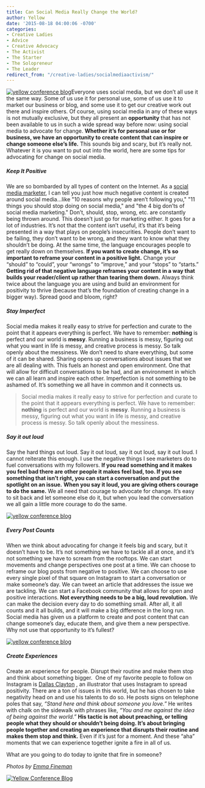 ```yaml
---
title: Can Social Media Really Change the World?
author: Yellow
date: '2015-08-18 04:00:06 -0700'
categories:
- Creative Ladies
- Advice
- Creative Advocacy
- The Activist
- The Starter
- The Solopreneur
- The Leader
redirect_from: "/creative-ladies/socialmediaactivism/"
---
```


[![yellow conference blog](https://yellow-blog-images.imgix.net/2015/08/IMG_1782.jpg)](https://yellow-blog-images.imgix.net/2015/08/IMG_1782.jpg)Everyone uses social media, but we don’t all use it the same way. Some of us use it for personal use, some of us use it to market our business or blog, and some use it to get our creative work out there and inspire others. Of course, using social media in any of these ways is not mutually exclusive, but they all present an **opportunity** that has not been available to us in such a wide spread way before now: using social media to advocate for change. **Whether it’s for personal use or for business, we have an opportunity to create content that can inspire or change someone else’s life.** This sounds big and scary, but it’s really not. Whatever it is you want to put out into the world, here are some tips for advocating for change on social media.

##### Keep It Positive

We are so bombarded by all types of content on the Internet. As a [social media marketer](http://www.iteratesocial.com/), I can tell you just how much negative content is created around social media...like "10 reasons why people aren’t following you," "11 things you should stop doing on social media," and "the 4 big don’ts of social media marketing." Don’t, should, stop, wrong, etc. are constantly being thrown around. This doesn’t just go for marketing either. It goes for a lot of industries. It’s not that the content isn’t useful, it’s that it’s being presented in a way that plays on people’s insecurities. People don’t want to be failing, they don’t want to be wrong, and they want to know what they shouldn’t be doing. At the same time, the language encourages people to get really down on themselves. **If you want to create change, it’s so important to reframe your content in a positive light.** Change your “should” to “could”, your “wrongs” to “improve,” and your “stops” to “starts.” **Getting rid of that negative language reframes your content in a way that builds your reader/client up rather than tearing them down.** Always think twice about the language you are using and build an environment for positivity to thrive (because that’s the foundation of creating change in a bigger way). Spread good and bloom, right?

##### Stay Imperfect

Social media makes it really easy to strive for perfection and curate to the point that it appears everything is perfect. We have to remember: **nothing** is perfect and our world is **messy**. Running a business is messy, figuring out what you want in life is messy, and creative process is messy. So talk openly about the messiness. We don’t need to share everything, but some of it can be shared. Sharing opens up conversations about issues that we are all dealing with. This fuels an honest and open environment. One that will allow for difficult conversations to be had, and an environment in which we can all learn and inspire each other. Imperfection is not something to be ashamed of. It’s something we all have in common and it connects us.

> Social media makes it really easy to strive for perfection and curate to the point that it appears everything is perfect. We have to remember: **nothing** is perfect and our world is **messy**. Running a business is messy, figuring out what you want in life is messy, and creative process is messy. So talk openly about the messiness.

##### Say it out loud

Say the hard things out loud. Say it out loud, say it out loud, say it out loud. I cannot reiterate this enough. I use the negative things I see marketers do to fuel conversations with my followers. **If you read something and it makes you feel bad there are other people it makes feel bad, too. If you see something that isn’t right, you can start a conversation and put the spotlight on an issue.** **When you say it loud, you are giving others courage to do the same.** We all need that courage to advocate for change. It’s easy to sit back and let someone else do it, but when you lead the conversation we all gain a little more courage to do the same.

[![yellow conference blog](https://yellow-blog-images.imgix.net/2015/08/IMG_1452.jpg)](https://yellow-blog-images.imgix.net/2015/08/IMG_1452.jpg)

##### Every Post Counts

When we think about advocating for change it feels big and scary, but it doesn’t have to be. It’s not something we have to tackle all at once, and it’s not something we have to scream from the rooftops. We can start movements and change perspectives one post at a time. We can choose to reframe our blog posts from negative to positive. We can choose to use every single pixel of that square on Instagram to start a conversation or make someone’s day. We can tweet an article that addresses the issue we are tackling. We can start a Facebook community that allows for open and positive interactions. **Not everything needs to be a big, loud revolution.** We can make the decision every day to do something small. After all, it all counts and it all builds, and it will make a big difference in the long run. Social media has given us a platform to create and post content that can change someone’s day, educate them, and give them a new perspective. Why not use that opportunity to it’s fullest?

[![yellow conference blog](https://yellow-blog-images.imgix.net/2015/08/IMG_1484.jpg)](https://yellow-blog-images.imgix.net/2015/08/IMG_1484.jpg)

##### Create Experiences

Create an experience for people. Disrupt their routine and make them stop and think about something bigger.  One of my favorite people to follow on Instagram is [Dallas Clayton](https://instagram.com/dallasclayton/?hl=en) , an illustrator that uses Instagram to spread positivity. There are a ton of issues in this world, but he has chosen to take negativity head on and use his talents to do so. He posts signs on telephone poles that say, _“Stand here and think about someone you love.”_ He writes with chalk on the sidewalk with phrases like, _“You and me against the idea of being against the world.”_ **His tactic is not about preaching, or telling people what they should or shouldn’t being doing. It’s about bringing people together and creating an experience that disrupts their routine and makes them stop and think.** Even if it’s just for a moment. And these “aha” moments that we can experience together ignite a fire in all of us.

What are you going to do today to ignite that fire in someone?

_Photos by [Emma Fineman](http://emma-fineman.squarespace.com/)_

[![Yellow Conference Blog](https://yellow-blog-images.imgix.net/2015/08/EFeinbio.jpg)](http://www.iteratesocial.com/)

